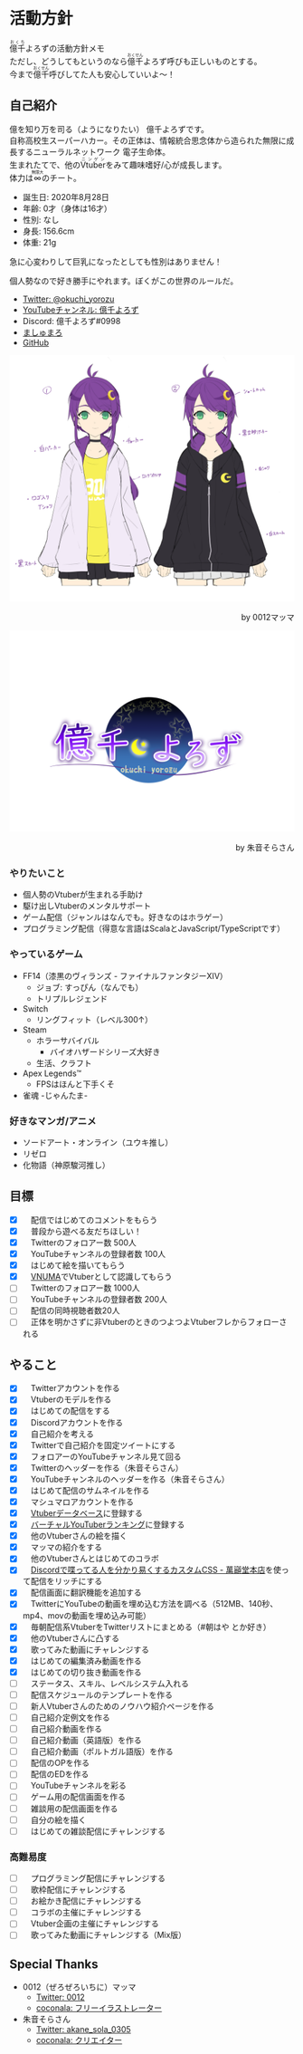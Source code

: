 # 活動方針
<ruby>億千<rp>（</rp><rt>おくち</rt><rp>）</rp></ruby>よろずの活動方針メモ  
ただし、どうしてもというのなら<ruby>億千<rp>（</rp><rt>おくせん</rt><rp>）</rp></ruby>よろず呼びも正しいものとする。  
今まで<ruby>億千<rp>（</rp><rt>おくせん</rt><rp>）</rp></ruby>呼びしてた人も安心していいよ～！

## 自己紹介
億を知り万を司る（ようになりたい） 億千よろずです。  
自称高校生スーパーハカー。その正体は、情報統合思念体から造られた無限に成長するニューラルネットワーク 電子生命体。  
生まれたてで、他の<ruby>Vtuber<rp>（</rp><rt>ニンゲン</rt><rp>）</rp></ruby>をみて趣味嗜好/心が成長します。  
体力は<ruby>∞<rp>（</rp><rt>無限大</rt><rp>）</rp></ruby>のチート。

- 誕生日: 2020年8月28日
- 年齢: 0才（身体は16才）
- 性別: なし
- 身長: 156.6cm
- 体重: 21g

急に心変わりして巨乳になったとしても性別はありません！

個人勢なので好き勝手にやれます。ぼくがこの世界のルールだ。

- [Twitter: @okuchi_yorozu](https://twitter.com/okuchi_yorozu)
- [YouTubeチャンネル: 億千よろず](https://www.youtube.com/channel/UCpEsTR5Nnd0-HgKngIQqbmA)
- Discord: 億千よろず#0998
- [ましゅまろ](https://marshmallow-qa.com/okuchi_yorozu)
- [GitHub](https://github.com/okuchi-yorozu)

![億千よろずラフスケッチ](src/images/okuchi-yorozu-rough.jpg)
<div style="text-align: right">by 0012マッマ</div>

![億千よろずロゴ](src/images/okuchi-yorozu-logo.png)
<div style="text-align: right">by 朱音そらさん</div>

### やりたいこと
- 個人勢のVtuberが生まれる手助け
- 駆け出しVtuberのメンタルサポート
- ゲーム配信（ジャンルはなんでも。好きなのはホラゲー）
- プログラミング配信（得意な言語はScalaとJavaScript/TypeScriptです）

### やっているゲーム
- FF14（漆黒のヴィランズ - ファイナルファンタジーXIV）
  - ジョブ: すっぴん（なんでも）
  - トリプルレジェンド
- Switch
  - リングフィット（レベル300↑）
- Steam
  - ホラーサバイバル
    - バイオハザードシリーズ大好き
  - 生活、クラフト
- Apex Legends™
  - FPSはほんと下手くそ
- 雀魂 -じゃんたま-

### 好きなマンガ/アニメ
- ソードアート・オンライン（ユウキ推し）
- リゼロ
- 化物語（神原駿河推し）

## 目標
- [x] 　配信ではじめてのコメントをもらう
- [x] 　普段から遊べる友だちほしい！
- [x] 　Twitterのフォロアー数 500人
- [x] 　YouTubeチャンネルの登録者数 100人
- [x] 　はじめて絵を描いてもらう
- [x] 　[VNUMA](https://hiyoko.sonoj.net/)でVtuberとして認識してもらう
- [ ] 　Twitterのフォロアー数 1000人
- [ ] 　YouTubeチャンネルの登録者数 200人
- [ ] 　配信の同時視聴者数20人
- [ ] 　正体を明かさずに非VtuberのときのつよつよVtuberフレからフォローされる

## やること
- [x] 　Twitterアカウントを作る
- [x] 　Vtuberのモデルを作る
- [x] 　はじめての配信をする
- [x] 　Discordアカウントを作る
- [x] 　自己紹介を考える
- [x] 　Twitterで自己紹介を固定ツイートにする
- [x] 　フォロアーのYouTubeチャンネル見て回る
- [x] 　Twitterのヘッダーを作る（朱音そらさん）
- [x] 　YouTubeチャンネルのヘッダーを作る（朱音そらさん）
- [x] 　はじめて配信のサムネイルを作る
- [x] 　マシュマロアカウントを作る
- [x] 　[Vtuberデータベース](https://vtuber-post.com/)に登録する
- [x] 　[バーチャルYouTuberランキング](https://social.userlocal.jp/?stage=youtube_vy_reg)に登録する
- [x] 　他のVtuberさんの絵を描く
- [x] 　マッマの紹介をする
- [x] 　他のVtuberさんとはじめてのコラボ
- [x] 　[Discordで喋ってる人を分かり易くするカスタムCSS - 萬巓堂本店](https://manten-do.net/archives/273)を使って配信をリッチにする
- [x] 　配信画面に翻訳機能を追加する
- [x] 　TwitterにYouTubeの動画を埋め込む方法を調べる（512MB、140秒、mp4、movの動画を埋め込み可能）
- [x] 　毎朝配信系VtuberをTwitterリストにまとめる（#朝はや とか好き）
- [x] 　他のVtuberさんに凸する
- [x] 　歌ってみた動画にチャレンジする
- [x] 　はじめての編集済み動画を作る
- [x] 　はじめての切り抜き動画を作る
- [ ] 　ステータス、スキル、レベルシステム入れる
- [ ] 　配信スケジュールのテンプレートを作る
- [ ] 　新人Vtuberさんのためのノウハウ紹介ページを作る
- [ ] 　自己紹介定例文を作る
- [ ] 　自己紹介動画を作る
- [ ] 　自己紹介動画（英語版）を作る
- [ ] 　自己紹介動画（ポルトガル語版）を作る
- [ ] 　配信のOPを作る
- [ ] 　配信のEDを作る
- [ ] 　YouTubeチャンネルを彩る
- [ ] 　ゲーム用の配信画面を作る
- [ ] 　雑談用の配信画面を作る
- [ ] 　自分の絵を描く
- [ ] 　はじめての雑談配信にチャレンジする
### 高難易度
- [ ] 　プログラミング配信にチャレンジする
- [ ] 　歌枠配信にチャレンジする
- [ ] 　お絵かき配信にチャレンジする
- [ ] 　コラボの主催にチャレンジする
- [ ] 　Vtuber企画の主催にチャレンジする
- [ ] 　歌ってみた動画にチャレンジする（Mix版）

## Special Thanks
- 0012（ぜろぜろいちに）マッマ
  - [Twitter: 0012](https://twitter.com/zyhnpo)
  - [coconala: フリーイラストレーター](https://profile.coconala.com/users/1125668)
- 朱音そらさん
  - [Twitter: akane_sola_0305](https://twitter.com/akane_sola_0305)
  - [coconala: クリエイター](https://profile.coconala.com/users/2007490)